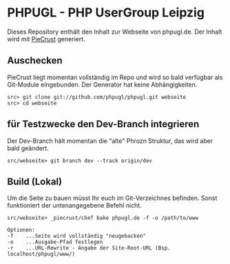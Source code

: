 # PHPUGL - PHP UserGroup Leipzig

Dieses Repository enthält den Inhalt zur Webseite von phpugl.de. Der Inhalt wird mit [PieCrust] generiert.

[PieCrust]: http://bolt80.com/piecrust/

## Auschecken

PieCrust liegt momentan vollständig im Repo und wird so bald verfügbar als Git-Module eingebunden. Der Generator hat keine Abhängigkeiten.

    src> git clone git://github.com/phpugl/phpugl.git webseite
    src> cd webseite
    
## für Testzwecke den Dev-Branch integrieren

Der Dev-Branch hält momentan die "alte" Phrozn Struktur, das wird aber bald geändert.

    src/webseite> git branch dev --track origin/dev

## Build (Lokal)

Um die Seite zu bauen müsst Ihr euch im Git-Verzeichnes befinden. Sonst funktioniert der untenangegebene Befehl nicht. 

    src/webseite> _piecrust/chef bake phpugl.de -f -o /path/to/www

    Optionen:
    -f    ...Seite wird vollständig "neugebacken"
    -o    ...Ausgabe-Pfad festlegen
    -r    ...URL-Rewrite - Angabe der Site-Root-URL (Bsp. localhost/phpugl/www/)

